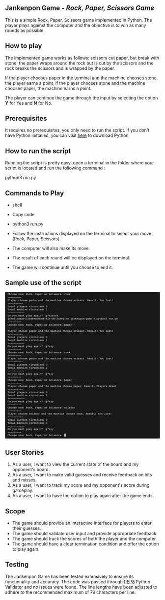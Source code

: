 ## Jankenpon Game - *Rock, Paper, Scissors Game*

This is a simple Rock, Paper, Scissors game implemented in Python. The player plays against the computer and the objective is to win as many rounds as possible.

## How to play

The implemented game works as follows: scissors cut paper, but break with stone; the paper wraps around the rock but is cut by the scissors and the rock breaks the scissors and is wrapped by the paper.

If the player chooses paper in the terminal and the machine chooses stone, the player earns a point, if the player chooses stone and the machine chooses paper, the machine earns a point.

The player can continue the game through the input by selecting the option **Y** for Yes and **N** for No.

## Prerequisites

It requires no prerequisites, you only need to run the script. If you don't have Python installed, you can visit [here](https://www.python.org/downloads/) to download Python

## How to run the script

Running the script is pretty easy, open a terminal in the folder where your script is located and run the following command :

python3 run.py

## Commands to Play

- shell
- Copy code
- python3 run.py
- Follow the instructions displayed on the terminal to select your move (Rock, Paper, Scissors).

- The computer will also make its move.

- The result of each round will be displayed on the terminal.

- The game will continue until you choose to end it.

## Sample use of the script

![run.python Screenshot](https://github.com/jmartinesdev/jankenpon-game/blob/main/images/jankenpon-game.png)

## User Stories

1. As a user, I want to view the current state of the board and my opponent's board.
2. As a user, I want to make valid guesses and receive feedback on hits and misses.
3. As a user, I want to track my score and my opponent's score during gameplay.
4. As a user, I want to have the option to play again after the game ends.

## Scope

* The game should provide an interactive interface for players to enter their guesses.
* The game should validate user input and provide appropriate feedback.
* The game should track the scores of both the player and the computer.
* The game should have a clear termination condition and offer the option to play again.

## Testing 

The Jankenpon Game has been tested extensively to ensure its functionality and accuracy. The code was passed through [PEP8](https://pep8ci.herokuapp.com/#) Python Validator and no issues were found. The line lengths have been adjusted to adhere to the recommended maximum of 79 characters per line.


